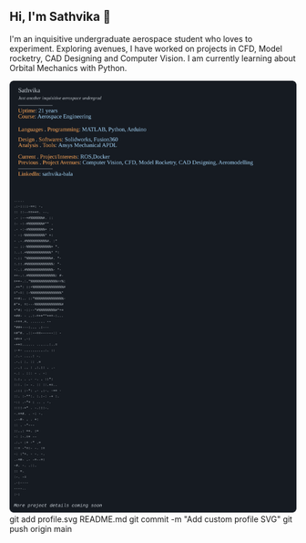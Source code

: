 

## Hi, I'm Sathvika 👋

I'm an inquisitive undergraduate aerospace student who loves to experiment. Exploring avenues, I have worked on projects in CFD, Model rocketry, CAD Designing and Computer Vision. I am currently learning about Orbital Mechanics with Python. 

![Profile SVG](./profile.svg)
git add profile.svg README.md
git commit -m "Add custom profile SVG"
git push origin main
